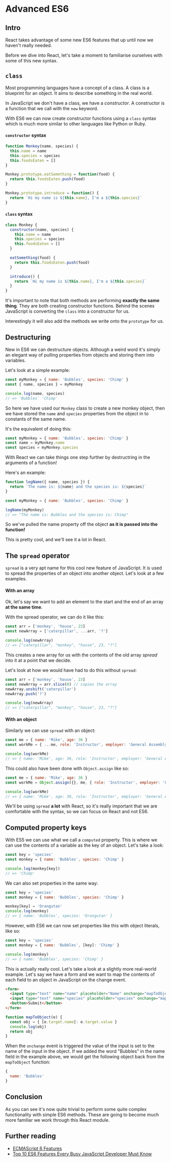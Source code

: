 # Advanced ES6

## Intro

React takes advantage of some new ES6 features that up until now we haven't really needed.

Before we dive into React, let's take a moment to familiarise ourselves with some of this new syntax.

## `class`

Most programming languages have a concept of a class. A class is a blueprint for an object. It aims to describe something in the real world.

In JavaScript we don't have a class, we have a _constructor_. A constructor is a function that we call with the `new` keyword.

With ES6 we can now create constructor functions using a `class` syntax which is much more similar to other languages like Python or Ruby.

#### `constructor` syntax

```js
function Monkey(name, species) {
  this.name = name
  this.species = species
  this.foodsEaten = []
}

Monkey.prototype.eatSomething = function(food) {
  return this.foodsEaten.push(food)
}

Monkey.prototype.introduce = function() {
  return `Hi my name is ${this.name}, I'm a ${this.species}`
}
```

#### `class` syntax

```js
class Monkey {
  constructor(name, species) {
    this.name = name
    this.species = species
    this.foodsEaten = []
  }

  eatSomething(food) {
    return this.foodsEaten.push(food)
  }

  introduce() {
    return `Hi my name is ${this.name}, I'm a ${this.species}`
  }
}
```

It's important to note that both methods are performing **exactly the same thing**. They are both creating constructor functions. Behind the scenes JavaScript is converting the `class` into a constructor for us.

Interestingly it will also add the methods we write onto the `prototype` for us.

## Destructuring

New in ES6 we can destructure objects. Although a weird word it's simply an elegant way of pulling properties from objects and storing them into variables.

Let's look at a simple example:

```js
const myMonkey = { name: 'Bubbles', species: 'Chimp' }
const { name, species } = myMonkey

console.log(name, species)
// => 'Bubbles' 'Chimp'
```

So here we have used our `Monkey` class to create a new monkey object, then we have stored the `name` and `species` properties from the object in to constants of the same name.

It's the equivalent of doing this:

```js
const myMonkey = { name: 'Bubbles', species: 'Chimp' }
const name = myMonkey.name
const species = myMonkey.species
```

With React we can take things one step further by destructring in the arguments of a function!

Here's an example:

```js
function logName({ name, species }) {
  return `The name is: ${name} and the species is: ${species}`
}

const myMonkey = { name: 'Bubbles', species: 'Chimp' }

logName(myMonkey)
// => "The name is: Bubbles and the species is: Chimp"
```

So we've pulled the name property off the object **as it is passed into the function!**

This is pretty cool, and we'll see it a lot in React.

## The `spread` operator

`spread` is a very apt name for this cool new feature of JavaScript. It is used to spread the properties of an object into another object. Let's look at a few examples.

#### With an array

Ok, let's say we want to add an element to the start and the end of an array **at the same time**.

With the spread operator, we can do it like this:

```js
const arr = ['monkey', 'house', 23]
const newArray = ['caterpillar', ...arr, '?']

console.log(newArray)
// => ["caterpillar", "monkey", "house", 23, "?"]
```

This creates a new array for us with the contents of the old array _spread_ into it at a point that we decide.

Let's look at how we would have had to do this without `spread`:

```js
const arr = ['monkey', 'house', 23]
const newArray = arr.slice(0) // copies the array
newArray.unshift('caterpillar')
newArray.push('?')

console.log(newArray)
// => ["caterpillar", "monkey", "house", 23, "?"]
```

#### With an object

Similarly we can use `spread` with an object:

```js
const me = { name: 'Mike', age: 36 }
const workMe = { ...me, role: 'Instructor', employer: 'General Assembly' }

console.log(workMe)
// => { name: 'Mike', age: 36, role: 'Instructor', employer: 'General Assembly' }
```

This could also have been done with `Object.assign` like so:

```js
const me = { name: 'Mike', age: 36 }
const workMe = Object.assign({}, me, { role: 'Instructor', employer: 'General Assembly' })

console.log(workMe)
// => { name: 'Mike', age: 36, role: 'Instructor', employer: 'General Assembly' }
```

We'll be using `spread` **a lot** with React, so it's really important that we are comfortable with the syntax, so we can focus on React and not ES6.

## Computed property keys

With ES5 we can use what we call a `computed` property. This is where we can use the contents of a variable as the key of an object. Let's take a look:

```js
const key = 'species'
const monkey = { name: 'Bubbles', species: 'Chimp' }

console.log(monkey[key])
// => 'Chimp'
```

We can also set properties in the same way:

```js
const key = 'species'
const monkey = { name: 'Bubbles', species: 'Chimp' }

monkey[key] = 'Orangutan'
console.log(monkey)
// => { name: 'Bubbles', species: 'Orangutan' }
```

However, with ES6 we can now set properties like this with object literals, like so:

```js
const key = 'species'
const monkey = { name: 'Bubbles', [key]: 'Chimp' }

console.log(monkey)
// => { name: 'Bubbles', species: 'Chimp' }
```

This is actually really cool. Let's take a look at a slightly more real-world example. Let's say we have a form and we want to map the contents of each field to an object in JavaScript on the change event.

```html
<form>
  <input type="text" name="name" placeholder="Name" onchange="mapToObject()" />
  <input type="text" name="species" placeholder="species" onchange="mapToObject()" />
  <button>Submit</button>
</form>
```

```js
function mapToObject(e) {
  const obj = { [e.target.name]: e.target.value }
  console.log(obj)
  return obj
}
```

When the `onchange` event is triggered the value of the input is set to the name of the input in the object. If we added the word "Bubbles" in the name field in the example above, we would get the following object back from the `mapToObject` function:

```js
{
  name: 'Bubbles'
}
```

## Conclusion

As you can see it's now quite trivial to perform some quite complex functionality with simple ES6 methods. These are going to become much more familiar we work through this React module.

## Further reading

* [ECMAScript 6 Features](http://es6-features.org/)
* [Top 10 ES6 Features Every Busy JavaScript Developer Must Know](https://webapplog.com/es6/)
